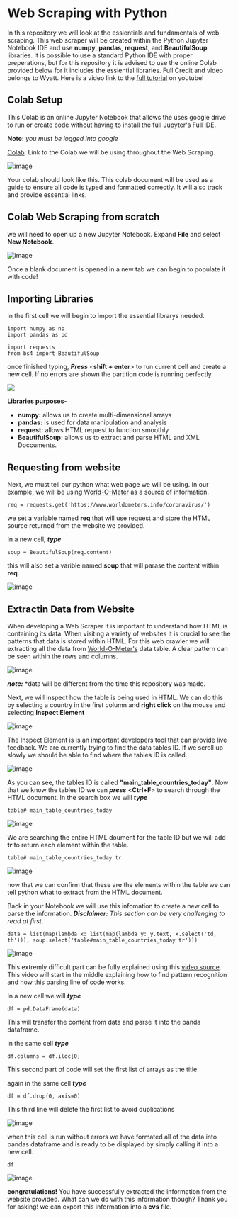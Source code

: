 # Web Scraping with Python

In this repository we will look at the essientials and fundamentals of web scraping. This web scraper will be created within the Python Jupyter Notebook IDE and use **numpy**, **pandas**, **request**, and **BeautifulSoup** libraries. It is possible to use a standard Python IDE with proper preperations, but for this repository it is advised to use the online Colab provided below for it includes the essiential libraries. Full Credit and video belongs to Wyatt. Here is a video link to the [full tutorial](https://www.youtube.com/watch?v=Ssi1A8FAAFI) on youtube!

## Colab Setup

This Colab is an online Jupyter Notebook that allows the uses google drive to run or create code without having to install the full Jupyter's Full IDE. 

**Note:** *you must be logged into google*

[Colab](https://colab.research.google.com/drive/1KGh5r59YJuNRCR3JRhJCJojgt9vR8IUW#scrollTo=7RyOhSZaiM7R): Link to the Colab we will be using throughout the Web Scraping.


![image](https://raw.githubusercontent.com/jordanadrianoo/Hack-Quarantine-2020/master/Repository%20Images/Web%20Scraper%20Images/Colab%20demo.JPG)

Your colab should look like this. This colab document will be used as a guide to ensure all code is typed and formatted correctly. It will also track and provide essential links. 

## Colab Web Scraping from scratch

we will need to open up a new Jupyter Notebook. Expand **File** and select **New Notebook**.

![image](https://github.com/jordanadrianoo/Hack-Quarantine-2020/blob/master/Repository%20Images/Web%20Scraper%20Images/Colab%20New%20Notebook%20demo.JPG?raw=true)

Once a blank document is opened in a new tab we can begin to populate it with code!

## Importing Libraries

in the first cell we will begin to import the essential librarys needed.
```
import numpy as np
import pandas as pd

import requests
from bs4 import BeautifulSoup
```
once finished typing, ***Press*** <**shift + enter**> to run current cell and create a new cell. If no errors are shown the partition code is running perfectly.

<img src="https://raw.githubusercontent.com/jordanadrianoo/Hack-Quarantine-2020/master/Repository%20Images/Web%20Scraper%20Images/Import%20Libraries%20Demo.JPG">

**Libraries purposes-**
- **numpy:** allows us to create multi-dimensional arrays
- **pandas:** is used for data manipulation and analysis
- **request:** allows HTML request to function smoothly
- **BeautifulSoup:** allows us to extract and parse HTML and XML Doccuments.

## Requesting from website 

Next, we must tell our python what web page we will be using. In our example, we will be using [World-O-Meter](https://www.worldometers.info/coronavirus/) as a source of information.

```
req = requests.get('https://www.worldometers.info/coronavirus/')
```

we set a variable named **req** that will use request and store the HTML source returned from the website we provided.

In a new cell, ***type***

```
soup = BeautifulSoup(req.content)
```

this will also set a varible named **soup** that will parase the content within **req**.

![image](https://raw.githubusercontent.com/jordanadrianoo/Hack-Quarantine-2020/master/Repository%20Images/Web%20Scraper%20Images/parsing%20HTML.JPG)

## Extractin Data from Website

When developing a Web Scraper it is important to understand how HTML is containing its data. When visiting a variety of websites it is crucial to see the patterns that data is stored within HTML. For this web crawler we will extracting all the data from [World-O-Meter's](https://www.worldometers.info/coronavirus/) data table. A clear pattern can be seen within the rows and columns.

![image](https://raw.githubusercontent.com/jordanadrianoo/Hack-Quarantine-2020/master/Repository%20Images/Web%20Scraper%20Images/data%20table.JPG)

***note:*** *data will be different from the time this repository was made. 

Next, we will inspect how the table is being used in HTML. We can do this by selecting a country in the first column and **right click** on the mouse and selecting **Inspect Element**

![image](https://raw.githubusercontent.com/jordanadrianoo/Hack-Quarantine-2020/master/Repository%20Images/Web%20Scraper%20Images/data%20table%20Inspect%20Element.JPG)

The Inspect Element is is an important developers tool that can provide live feedback. We are currently trying to find the data tables ID. If we scroll up slowly we should be able to find where the tables ID is called.

![image](https://raw.githubusercontent.com/jordanadrianoo/Hack-Quarantine-2020/master/Repository%20Images/Web%20Scraper%20Images/data%20table%20ID.JPG)

As you can see, the tables ID is called **"main_table_countries_today"**. Now that we know the tables ID we can ***press*** <**Ctrl+F**> to search through the HTML document. In the search box we will ***type***

```
table# main_table_countries_today
```

![image](https://raw.githubusercontent.com/jordanadrianoo/Hack-Quarantine-2020/master/Repository%20Images/Web%20Scraper%20Images/data%20table%20find%20ID.JPG)

We are searching the entire HTML doument for the table ID but we will add **tr** to return each element within the table. 

 ```
table# main_table_countries_today tr
```

![image](https://raw.githubusercontent.com/jordanadrianoo/Hack-Quarantine-2020/master/Repository%20Images/Web%20Scraper%20Images/Table%20Elements.JPG)

now that we can confirm that these are the elements within the table we can tell python what to extract from the HTML document.

Back in your Notebook we will use this infomation to create a new cell to parse the information. ***Disclaimer:*** *This section can be very challenging to read at first*. 

```
data = list(map(lambda x: list(map(lambda y: y.text, x.select('td, th'))), soup.select('table#main_table_countries_today tr')))
```

![image](https://raw.githubusercontent.com/jordanadrianoo/Hack-Quarantine-2020/master/Repository%20Images/Web%20Scraper%20Images/Parsing%20the%20table.JPG)

This extremly difficult part can be fully explained using this [video source](http://www.youtube.com/watch?v=Ssi1A8FAAFI&t=16m25s). This video will start in the middle explaining how to find pattern recognition and how this parsing line of code works. 

In a new cell we will ***type***

```
df = pd.DataFrame(data)
```

This will transfer the content from data and parse it into the panda dataframe.

in the same cell ***type***

```
df.columns = df.iloc[0]
```
This second part of code will set the first list of arrays as the title. 

again in the same cell ***type***

```
df = df.drop(0, axis=0)
```

This third line will delete the first list to avoid duplications

![image](https://raw.githubusercontent.com/jordanadrianoo/Hack-Quarantine-2020/master/Repository%20Images/Web%20Scraper%20Images/formating.JPG)

when this cell is run without errors we have formated all of the data into pandas dataframe and is ready to be displayed by simply calling it into a new cell.

```
df
```
![image](https://raw.githubusercontent.com/jordanadrianoo/Hack-Quarantine-2020/master/Repository%20Images/Web%20Scraper%20Images/Our%20Data%20Table.JPG)


**congratulations!** You have successfully extracted the information from the website provided. What can we do with this information though? Thank you for asking! we can export this information into a **cvs** file.




